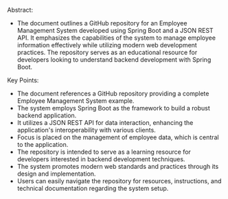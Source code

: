 Abstract: 
* The document outlines a GitHub repository for an Employee Management System developed using Spring Boot and a JSON REST API. It emphasizes the capabilities of the system to manage employee information effectively while utilizing modern web development practices. The repository serves as an educational resource for developers looking to understand backend development with Spring Boot.

Key Points: 
* The document references a GitHub repository providing a complete Employee Management System example.
* The system employs Spring Boot as the framework to build a robust backend application.
* It utilizes a JSON REST API for data interaction, enhancing the application's interoperability with various clients.
* Focus is placed on the management of employee data, which is central to the application.
* The repository is intended to serve as a learning resource for developers interested in backend development techniques.
* The system promotes modern web standards and practices through its design and implementation.
* Users can easily navigate the repository for resources, instructions, and technical documentation regarding the system setup.
